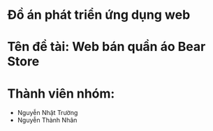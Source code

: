 # Đồ án phát triển ứng dụng web
# Tên đề tài: Web bán quần áo Bear Store
# Thành viên nhóm:
+ Nguyễn Nhật Trường
+ Nguyễn Thành Nhân
